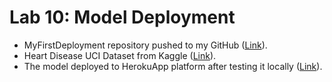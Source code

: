 # Lab 10: Model Deployment

- MyFirstDeployment repository pushed to my GitHub ([Link](https://github.com/ihab09/myfirstdeployment)).
- Heart Disease UCI Dataset from Kaggle ([Link](https://www.kaggle.com/ronitf/heart-disease-uci)).
- The model deployed to HerokuApp platform after testing it locally ([Link](https://mytestce888.herokuapp.com/)).
